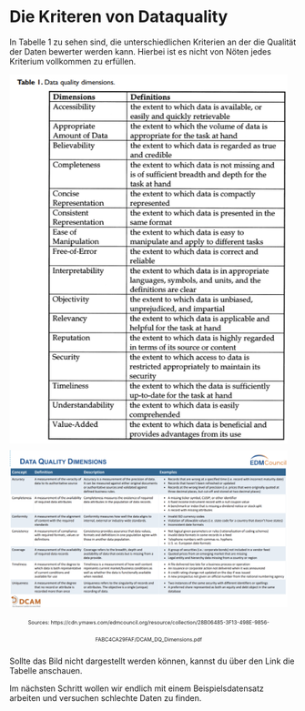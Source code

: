 # Die Kriteren von Dataquality

In Tabelle 1 zu sehen sind, die unterschiedlichen Kriterien an der die Qualität der Daten bewerter werden kann.
Hierbei ist es nicht von Nöten jedes Kriterium vollkommen zu erfüllen. 

<p float="left" style="text-align:center;font-size:9px;line-height:30px;padding-right:3%">
  <img src="DataqualityDimensions.PNG">
  <img src="DataqualityDimensions2.PNG">
  Sources: https://cdn.ymaws.com/edmcouncil.org/resource/collection/28B06485-3F13-498E-9856-FABC4CA29FAF/DCAM_DQ_Dimensions.pdf
</p>

Sollte das Bild nicht dargestellt werden können, kannst du über den Link die Tabelle anschauen.

Im nächsten Schritt wollen wir endlich mit einem Beispielsdatensatz arbeiten und versuchen schlechte Daten zu finden.

